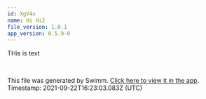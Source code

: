```yaml
---
id: XgV4x
name: Hi Hi2
file_version: 1.0.1
app_version: 0.5.9-0
---
```


THis is text

<br/>

This file was generated by Swimm. [Click here to view it in the app](http://localhost:5000/#/repos/ls4DA2fLasmQuEbT4ipw/docs/XgV4x). Timestamp: 2021-09-22T16:23:03.083Z (UTC)
